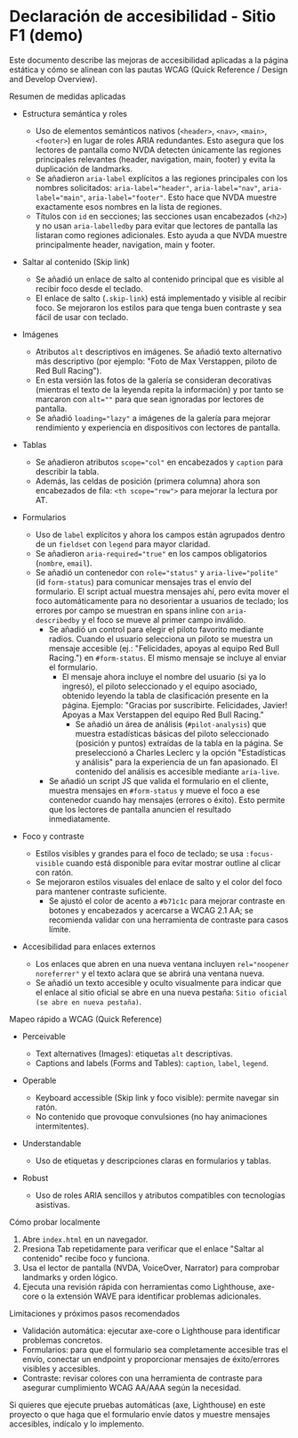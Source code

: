 # Declaración de accesibilidad - Sitio F1 (demo)

Este documento describe las mejoras de accesibilidad aplicadas a la página estática y cómo se alinean con las pautas WCAG (Quick Reference / Design and Develop Overview).

Resumen de medidas aplicadas

- Estructura semántica y roles
  - Uso de elementos semánticos nativos (`<header>`, `<nav>`, `<main>`, `<footer>`) en lugar de roles ARIA redundantes. Esto asegura que los lectores de pantalla como NVDA detecten únicamente las regiones principales relevantes (header, navigation, main, footer) y evita la duplicación de landmarks.
  - Se añadieron `aria-label` explícitos a las regiones principales con los nombres solicitados: `aria-label="header"`, `aria-label="nav"`, `aria-label="main"`, `aria-label="footer"`. Esto hace que NVDA muestre exactamente esos nombres en la lista de regiones.
  - Títulos con `id` en secciones; las secciones usan encabezados (`<h2>`) y no usan `aria-labelledby` para evitar que lectores de pantalla las listaran como regiones adicionales. Esto ayuda a que NVDA muestre principalmente header, navigation, main y footer.

- Saltar al contenido (Skip link)
  - Se añadió un enlace de salto al contenido principal que es visible al recibir foco desde el teclado.
  - El enlace de salto (`.skip-link`) está implementado y visible al recibir foco. Se mejoraron los estilos para que tenga buen contraste y sea fácil de usar con teclado.

- Imágenes
  - Atributos `alt` descriptivos en imágenes. Se añadió texto alternativo más descriptivo (por ejemplo: "Foto de Max Verstappen, piloto de Red Bull Racing").
  - En esta versión las fotos de la galería se consideran decorativas (mientras el texto de la leyenda repita la información) y por tanto se marcaron con `alt=""` para que sean ignoradas por lectores de pantalla.
  - Se añadió `loading="lazy"` a imágenes de la galería para mejorar rendimiento y experiencia en dispositivos con lectores de pantalla.

- Tablas
  - Se añadieron atributos `scope="col"` en encabezados y `caption` para describir la tabla.
  - Además, las celdas de posición (primera columna) ahora son encabezados de fila: `<th scope="row">` para mejorar la lectura por AT.

- Formularios
  - Uso de `label` explícitos y ahora los campos están agrupados dentro de un `fieldset` con `legend` para mayor claridad.
  - Se añadieron `aria-required="true"` en los campos obligatorios (`nombre`, `email`).
  - Se añadió un contenedor con `role="status"` y `aria-live="polite"` (id `form-status`) para comunicar mensajes tras el envío del formulario. El script actual muestra mensajes ahí, pero evita mover el foco automáticamente para no desorientar a usuarios de teclado; los errores por campo se muestran en spans inline con `aria-describedby` y el foco se mueve al primer campo inválido.
    - Se añadió un control para elegir el piloto favorito mediante radios. Cuando el usuario selecciona un piloto se muestra un mensaje accesible (ej.: "Felicidades, apoyas al equipo Red Bull Racing.") en `#form-status`. El mismo mensaje se incluye al enviar el formulario.
      - El mensaje ahora incluye el nombre del usuario (si ya lo ingresó), el piloto seleccionado y el equipo asociado, obtenido leyendo la tabla de clasificación presente en la página. Ejemplo: "Gracias por suscribirte. Felicidades, Javier! Apoyas a Max Verstappen del equipo Red Bull Racing."
        - Se añadió un área de análisis (`#pilot-analysis`) que muestra estadísticas básicas del piloto seleccionado (posición y puntos) extraídas de la tabla en la página. Se preseleccionó a Charles Leclerc y la opción "Estadísticas y análisis" para la experiencia de un fan apasionado. El contenido del análisis es accesible mediante `aria-live`.
    - Se añadió un script JS que valida el formulario en el cliente, muestra mensajes en `#form-status` y mueve el foco a ese contenedor cuando hay mensajes (errores o éxito). Esto permite que los lectores de pantalla anuncien el resultado inmediatamente.

- Foco y contraste
  - Estilos visibles y grandes para el foco de teclado; se usa `:focus-visible` cuando está disponible para evitar mostrar outline al clicar con ratón.
  - Se mejoraron estilos visuales del enlace de salto y el color del foco para mantener contraste suficiente.
    - Se ajustó el color de acento a `#b71c1c` para mejorar contraste en botones y encabezados y acercarse a WCAG 2.1 AA; se recomienda validar con una herramienta de contraste para casos límite.

- Accesibilidad para enlaces externos
  - Los enlaces que abren en una nueva ventana incluyen `rel="noopener noreferrer"` y el texto aclara que se abrirá una ventana nueva.
  - Se añadió un texto accesible y oculto visualmente para indicar que el enlace al sitio oficial se abre en una nueva pestaña: `Sitio oficial (se abre en nueva pestaña)`.

Mapeo rápido a WCAG (Quick Reference)

- Perceivable
  - Text alternatives (Images): etiquetas `alt` descriptivas.
  - Captions and labels (Forms and Tables): `caption`, `label`, `legend`.

- Operable
  - Keyboard accessible (Skip link y foco visible): permite navegar sin ratón.
  - No contenido que provoque convulsiones (no hay animaciones intermitentes).

- Understandable
  - Uso de etiquetas y descripciones claras en formularios y tablas.

- Robust
  - Uso de roles ARIA sencillos y atributos compatibles con tecnologías asistivas.

Cómo probar localmente

1. Abre `index.html` en un navegador.
2. Presiona Tab repetidamente para verificar que el enlace "Saltar al contenido" recibe foco y funciona.
3. Usa el lector de pantalla (NVDA, VoiceOver, Narrator) para comprobar landmarks y orden lógico.
4. Ejecuta una revisión rápida con herramientas como Lighthouse, axe-core o la extensión WAVE para identificar problemas adicionales.

Limitaciones y próximos pasos recomendados

- Validación automática: ejecutar axe-core o Lighthouse para identificar problemas concretos.
- Formularios: para que el formulario sea completamente accesible tras el envío, conectar un endpoint y proporcionar mensajes de éxito/errores visibles y accesibles.
- Contraste: revisar colores con una herramienta de contraste para asegurar cumplimiento WCAG AA/AAA según la necesidad.

Si quieres que ejecute pruebas automáticas (axe, Lighthouse) en este proyecto o que haga que el formulario envíe datos y muestre mensajes accesibles, indícalo y lo implemento.
